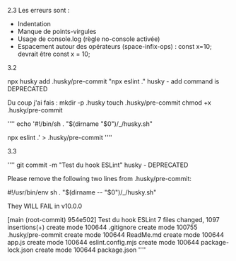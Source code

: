 2.3 Les erreurs sont :

- Indentation
- Manque de points-virgules
- Usage de console.log (règle no-console activée)
- Espacement autour des opérateurs (space-infix-ops) : const x=10; devrait être const x = 10;

3.2

npx husky add .husky/pre-commit "npx eslint ."
husky - add command is DEPRECATED

Du coup j'ai fais : mkdir -p .husky
touch .husky/pre-commit
chmod +x .husky/pre-commit

''''
echo '#!/bin/sh
. "$(dirname "$0")/_/husky.sh"

npx eslint .' > .husky/pre-commit
''''


3.3 

''''
git commit -m "Test du hook ESLint"
husky - DEPRECATED

Please remove the following two lines from .husky/pre-commit:

#!/usr/bin/env sh
. "$(dirname -- "$0")/_/husky.sh"

They WILL FAIL in v10.0.0

[main (root-commit) 954e502] Test du hook ESLint
 7 files changed, 1097 insertions(+)
 create mode 100644 .gitignore
 create mode 100755 .husky/pre-commit
 create mode 100644 ReadMe.md
 create mode 100644 app.js
 create mode 100644 eslint.config.mjs
 create mode 100644 package-lock.json
 create mode 100644 package.json
''''


